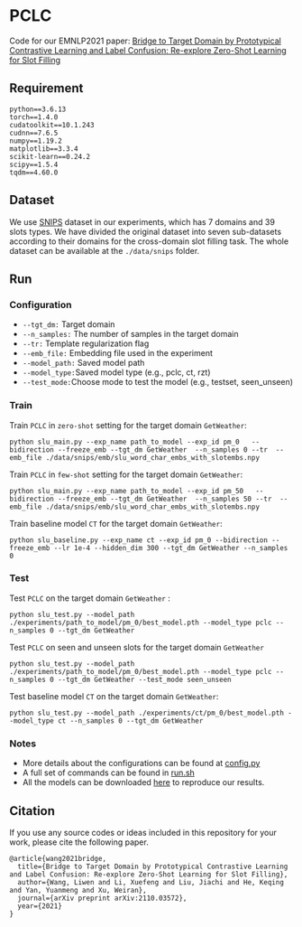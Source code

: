 # PCLC

Code for our EMNLP2021 paper: [Bridge to Target Domain by Prototypical Contrastive Learning and Label Confusion: Re-explore Zero-Shot Learning for Slot Filling](https://arxiv.org/abs/2110.03572)

## Requirement

```
python==3.6.13
torch==1.4.0
cudatoolkit==10.1.243
cudnn==7.6.5
numpy==1.19.2
matplotlib==3.3.4
scikit-learn==0.24.2
scipy==1.5.4
tqdm==4.60.0
```

## Dataset

We use [SNIPS](https://github.com/MiuLab/SlotGated-SLU/tree/master/data/snips) dataset in our experiments, which has 7 domains and 39 slots types. We have divided the original dataset into seven sub-datasets according to their domains for the cross-domain slot filling task.  The whole dataset can be available at the `./data/snips`  folder.

## Run

### Configuration

- `--tgt_dm:` Target domain
- `--n_samples:` The number of samples in the target domain
- `--tr:` Template regularization flag
- `--emb_file:` Embedding file used in the experiment
- `--model_path:` Saved model path
- `--model_type:`Saved model type (e.g., pclc, ct, rzt)
- `--test_mode:`Choose mode to test the model (e.g., testset, seen_unseen)

### Train

Train `PCLC` in  `zero-shot` setting for the target domain `GetWeather`:

```
python slu_main.py --exp_name path_to_model --exp_id pm_0   --bidirection --freeze_emb --tgt_dm GetWeather  --n_samples 0 --tr  --emb_file ./data/snips/emb/slu_word_char_embs_with_slotembs.npy
```

Train `PCLC` in  `few-shot` setting for the target domain `GetWeather`:
```
python slu_main.py --exp_name path_to_model --exp_id pm_50   --bidirection --freeze_emb --tgt_dm GetWeather  --n_samples 50 --tr  --emb_file ./data/snips/emb/slu_word_char_embs_with_slotembs.npy
```

Train  baseline model `CT` for the target domain `GetWeather`:

```
python slu_baseline.py --exp_name ct --exp_id pm_0 --bidirection --freeze_emb --lr 1e-4 --hidden_dim 300 --tgt_dm GetWeather --n_samples 0
```

### Test

Test `PCLC` on the target domain `GetWeather` :

```
python slu_test.py --model_path ./experiments/path_to_model/pm_0/best_model.pth --model_type pclc --n_samples 0 --tgt_dm GetWeather
```

Test `PCLC` on seen and unseen slots for the target domain `GetWeather`

```
python slu_test.py --model_path ./experiments/path_to_model/pm_0/best_model.pth --model_type pclc --n_samples 0 --tgt_dm GetWeather --test_mode seen_unseen
```

Test baseline model `CT` on the target domain `GetWeather`:

```
python slu_test.py --model_path ./experiments/ct/pm_0/best_model.pth --model_type ct --n_samples 0 --tgt_dm GetWeather
```

### Notes

- More details about the configurations can be found at [config.py](https://github.com/W-lw/PCLC/blob/main/config.py)
- A full set of commands can be found in [run.sh](https://github.com/W-lw/PCLC/blob/main/run.sh)
- All the models can be downloaded [here](https://drive.google.com/drive/folders/1LgchJphV5gjRJULZZVvTgCMt_E2Oo7OZ?usp=sharing)  to reproduce our results.

## Citation

 If you use any source codes or ideas included in this repository for your work, please cite the following paper.

```
@article{wang2021bridge,
  title={Bridge to Target Domain by Prototypical Contrastive Learning and Label Confusion: Re-explore Zero-Shot Learning for Slot Filling},
  author={Wang, Liwen and Li, Xuefeng and Liu, Jiachi and He, Keqing and Yan, Yuanmeng and Xu, Weiran},
  journal={arXiv preprint arXiv:2110.03572},
  year={2021}
}
```

